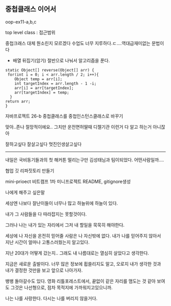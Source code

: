 ## 중첩클래스 이어서

oop-ex11-a,b,c

top level class : 접근범위

중첩크래스 대체 뭔소린지 모르겠다 수업도 너무 지루하다.ㄷ....역대급재미없는 문법이다

* 배열 뒤집기(암기)
  절반으로 나눠서 알고리즘을 푼다.

```
static Object[] reverse(Object[] arr) { 
 for(int i = 0; i < arr.length / 2; i++){
	Object temp = arr[i];
	int targetIndex = arr.length - 1 -i;
	arr[i] = arr[targetIndex];
	arr[targetIndex] = temp;
  }
return arr;
}
```



자바프로젝트 26-b 중첩클래스를 중첩인스턴스클래스로 바꾸기

맞아..존나 절망적이에요.. 그치만 운전면허딸때 디젤기관 이런거 다 알고 하는거 아니잖아

잘하고싶다 잘살고싶다 멋진인생살고싶다

------

내일은 국비동기들과의 첫 해커톤 
떨리는구만 김성태님과 팀이되었다. 어떤사람일까....

협업 깃 리파짓토리 만들기

mini-prioect
비트캠프 1차 미니프로젝트
README, gitignore생성

나에게 해주고 싶은말

세상엔 나보다 잘난이들이 너무나 많고 하늘위에 하늘이 있다.

내가 그 사람들을 다 따라잡지는 못할것이다.

그러나 나는 내가 있는 자리에서 그저 내 할일을 묵묵히 해야한다.

세상에  나 자신을 온전히 믿어줄 사람은 나 자신밖에 없다. 내가 나를 믿어주지 않아서 지난 시간이 얼마나 고통스러웠는지 알고있다.

지난 20대가 어떻게 갔는지.. 그래도 내 나름대로는 열심히 살았다고 생각한다.

지금은 새로운 출발이다. 너무 많은 정보에 휩쓸리지도 말고, 오로지 내가 생각한 것과 내가 결정한 것만을 보고 앞으로 나아가자. 

뱅뱅 돌아갈수도 있다. 영화 리틀포레스트에서, 끝없이 같은 자리를 맴도는 것 같아 보여도 그것은 나선형으로, 점차 목적지에 가까워지고있으니까. 

나는 나를 사랑한다. 다시는 나를 버리지 않을거다.